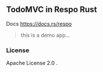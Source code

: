 ## TodoMVC in Respo Rust

Docs https://docs.rs/respo

> this is a demo app...

### License

Apache License 2.0 .

